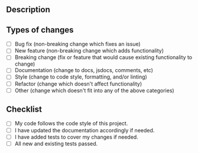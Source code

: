 ## Description

## Types of changes
- [ ] Bug fix (non-breaking change which fixes an issue)
- [ ] New feature (non-breaking change which adds functionality)
- [ ] Breaking change (fix or feature that would cause existing functionality to change)
- [ ] Documentation (change to docs, jsdocs, comments, etc)
- [ ] Style (change to code style, formatting, and/or linting)
- [ ] Refactor (change which doesn't affect functionality)
- [ ] Other (change which doesn't fit into any of the above categories)

## Checklist
- [ ] My code follows the code style of this project.
- [ ] I have updated the documentation accordingly if needed.
- [ ] I have added tests to cover my changes if needed.
- [ ] All new and existing tests passed.
